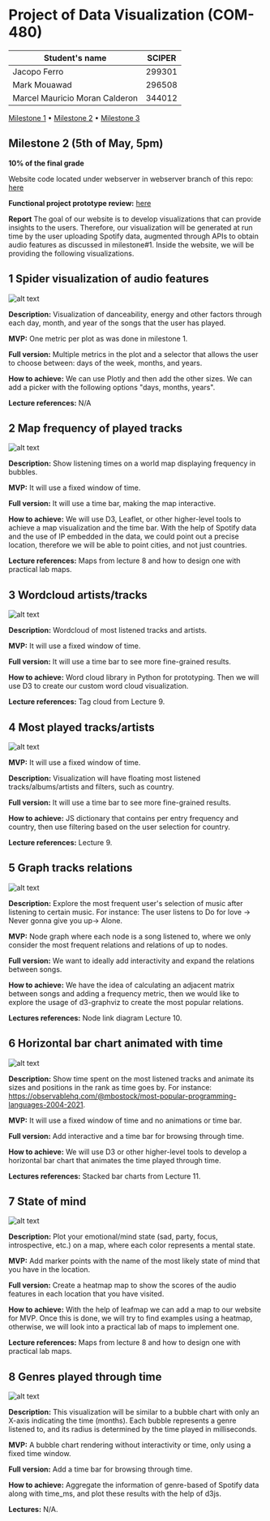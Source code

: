 # Project of Data Visualization (COM-480)

| Student's name | SCIPER |
| -------------- | ------ |
| Jacopo Ferro | 299301 |
| Mark Mouawad | 296508 |
| Marcel Mauricio Moran Calderon | 344012 |

[Milestone 1](/milestone/milestone1.md) • [Milestone 2](/milestone/milestone2.md) • [Milestone 3](#milestone-3)

## Milestone 2 (5th of May, 5pm)
**10% of the final grade**

Website code located under webserver in webserver branch of this repo: [here](https://github.com/com-480-data-visualization/project-2023-plottwisters/tree/webserver/webserver)

**Functional project prototype review:** [here](https://64548019311497495ec4537c--remarkable-lollipop-a7497e.netlify.app/)

**Report**
The goal of our website is to develop visualizations that can provide insights to the users. Therefore, our visualization will be generated at run time by the user uploading Spotify data, augmented through APIs to obtain audio features as discussed in milestone#1. Inside the website, we will be providing the following visualizations. 

## 1 Spider visualization of audio features
![alt text](../images/milestone2Img/1.PNG)

**Description:** Visualization of danceability, energy and other factors through each day, month, and year of the songs that the user has played.

**MVP:** One metric per plot as was done in milestone 1.

**Full version:** Multiple metrics in the plot and a selector that allows the user to choose between: days of the week, months, and years.

**How to achieve:** We can use Plotly and then add the other sizes. We can add a picker with the following options "days, months, years".

**Lecture references:** N/A


## 2 Map frequency of played tracks
![alt text](../images/milestone2Img/2.PNG)

**Description:** Show listening times on a world map displaying frequency in bubbles.

**MVP:** It will use a fixed window of time.

**Full version:** It will use a time bar, making the map interactive.

**How to achieve:** We will use D3, Leaflet, or other higher-level tools to achieve a map visualization and the time bar. With the help of Spotify data and the use of IP embedded in the data, we could point out a precise location, therefore we will be able to point cities, and not just countries.

**Lecture references:** Maps from lecture 8 and how to design one with practical lab maps.


## 3 Wordcloud artists/tracks
![alt text](../images/milestone2Img/3.PNG)

**Description:** Wordcloud of most listened tracks and artists.

**MVP:** It will use a fixed window of time.

**Full version:** It will use a time bar to see more fine-grained results.

**How to achieve:** Word cloud library in Python for prototyping. Then we will use D3 to create our custom word cloud visualization.

**Lecture references:** Tag cloud from Lecture 9.


## 4 Most played tracks/artists 
![alt text](../images/milestone2Img/4.PNG)

**MVP:** It will use a fixed window of time.

**Description:** Visualization will have floating most listened tracks/albums/artists and filters, such as country.

**Full version:** It will use a time bar to see more fine-grained results.

**How to achieve:** JS dictionary that contains per entry frequency and country, then use filtering based on the user selection for country.

**Lecture references:** Lecture 9.


## 5 Graph tracks relations
![alt text](../images/milestone2Img/5.PNG)

**Description:** Explore the most frequent user's selection of music after listening to certain music. For instance: The user listens to Do for love -> Never gonna give you up-> Alone.

**MVP:** Node graph where each node is a song listened to, where we only consider the most frequent relations and relations of up to nodes.

**Full version:** We want to ideally add interactivity and expand the relations between songs.

**How to achieve:** We have the idea of calculating an adjacent matrix between songs and adding a frequency metric, then we would like to explore the usage of d3-graphviz to create the most popular relations.

**Lectures references:** Node link diagram Lecture 10.


## 6 Horizontal bar chart animated with time
![alt text](../images/milestone2Img/6.PNG)

**Description:** Show time spent on the most listened tracks and animate its sizes and positions in the rank as time goes by. For instance: https://observablehq.com/@mbostock/most-popular-programming-languages-2004-2021.

**MVP:** It will use a fixed window of time and no animations or time bar.

**Full version:** Add interactive and a time bar for browsing through time.

**How to achieve:** We will use D3 or other higher-level tools to develop a horizontal bar chart that animates the time played through time.

**Lectures references:** Stacked bar charts from Lecture 11.


## 7 State of mind
![alt text](../images/milestone2Img/7.PNG)

**Description:** Plot your emotional/mind state (sad, party, focus, introspective, etc.) on a map, where each color represents a mental state.

**MVP:** Add marker points with the name of the most likely state of mind that you have in the location.

**Full version:** Create a heatmap map to show the scores of the audio features in each location that you have visited.

**How to achieve:** With the help of leafmap we can add a map to our website for MVP. Once this is done, we will try to find examples using a heatmap, otherwise, we will look into a practical lab of maps to implement one.

**Lecture references:** Maps from lecture 8 and how to design one with practical lab maps.


## 8 Genres played through time
![alt text](../images/milestone2Img/8.PNG)

**Description:** This visualization will be similar to a bubble chart with only an X-axis indicating the time (months). Each bubble represents a genre listened to, and its radius is determined by the time played in milliseconds.

**MVP:** A bubble chart rendering without interactivity or time, only using a fixed time window.

**Full version:** Add a time bar for browsing through time.

**How to achieve:** Aggregate the information of genre-based of Spotify data along with time_ms, and plot these results with the help of d3js.

**Lectures:** N/A.
